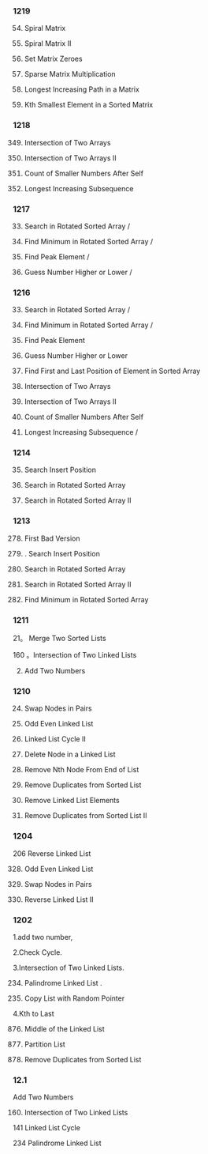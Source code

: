 
### 1219 

54. Spiral Matrix

59. Spiral Matrix II 

73. Set Matrix Zeroes 

311. Sparse Matrix Multiplication  

329. Longest Increasing Path in a Matrix 

378. Kth Smallest Element in a Sorted Matrix 

### 1218

349. Intersection of Two Arrays 

350. Intersection of Two Arrays II

315. Count of Smaller Numbers After Self 

300. Longest Increasing Subsequence  

### 1217

33. Search in Rotated Sorted Array / 

153. Find Minimum in Rotated Sorted Array /  

162. Find Peak Element / 
 
374. Guess Number Higher or Lower /  


### 1216

33. Search in Rotated Sorted Array /  

153. Find Minimum in Rotated Sorted Array /

162. Find Peak Element 

374. Guess Number Higher or Lower

34. Find First and Last Position of Element in Sorted Array

349. Intersection of Two Arrays 

350. Intersection of Two Arrays II

315. Count of Smaller Numbers After Self 

300. Longest Increasing Subsequence /

### 1214

35. Search Insert Position 

33. Search in Rotated Sorted Array

81. Search in Rotated Sorted Array II 


### 1213

278. First Bad Version

35. . Search Insert Position

33. Search in Rotated Sorted Array

81. Search in Rotated Sorted Array II 

 153. Find Minimum in Rotated Sorted Array 

### 1211

21。 Merge Two Sorted Lists

160 。Intersection of Two Linked Lists

2. Add Two Numbers

### 1210

24. Swap Nodes in Pairs

328. Odd Even Linked List

 142. Linked List Cycle II
 
237. Delete Node in a Linked List

19. Remove Nth Node From End of List

83. Remove Duplicates from Sorted List

203. Remove Linked List Elements

82. Remove Duplicates from Sorted List II

### 1204

206	Reverse Linked List

328. Odd Even Linked List

24. Swap Nodes in Pairs

92. Reverse Linked List II

### 1202

1.add two number, 

2.Check Cycle. 

3.Intersection of Two Linked Lists. 

234. Palindrome Linked List .  

138. Copy List with Random Pointer

4.Kth to Last

 876. Middle of the Linked List
 
86. Partition List

83. Remove Duplicates from Sorted List

### 12.1

Add Two Numbers

160. Intersection of Two Linked Lists

141	Linked List Cycle    

234 Palindrome Linked List    
